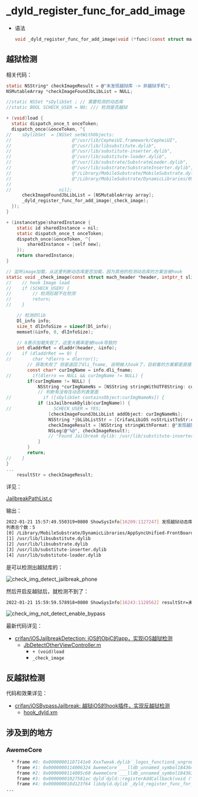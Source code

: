# _dyld_register_func_for_add_image

* 语法
  ```c
  void _dyld_register_func_for_add_image(void (*func)(const struct mach_header* mh, intptr_t vmaddr_slide));
  ```

## 越狱检测

相关代码：

```c
static NSString* checkImageResult = @"未发现越狱库 -> 非越狱手机";
NSMutableArray *checkImageFoundJbLibList = NULL;

//static NSSet *sDylibSet ; // 需要检测的动态库
//static BOOL SCHECK_USER = NO; /// 检测是否越狱

+ (void)load {
  static dispatch_once_t onceToken;
  dispatch_once(&onceToken, ^{
//    sDylibSet  = [NSSet setWithObjects:
//                       @"/usr/lib/CepheiUI.framework/CepheiUI",
//                       @"/usr/lib/libsubstitute.dylib",
//                       @"/usr/lib/substitute-inserter.dylib",
//                       @"/usr/lib/substitute-loader.dylib",
//                       @"/usr/lib/substrate/SubstrateLoader.dylib",
//                       @"/usr/lib/substrate/SubstrateInserter.dylib",
//                       @"/Library/MobileSubstrate/MobileSubstrate.dylib",
//                       @"/Library/MobileSubstrate/DynamicLibraries/0Shadow.dylib",
//
//                  nil];
      checkImageFoundJbLibList = [NSMutableArray array];
      _dyld_register_func_for_add_image(_check_image);
  });
}

+ (instancetype)sharedInstance {
    static id sharedInstance = nil;
    static dispatch_once_t onceToken;
    dispatch_once(&onceToken, ^{
        sharedInstance = [self new];
    });
    return sharedInstance;
}

// 监听image加载，从这里判断动态库是否加载，因为其他的检测动态库的方案会被hook
static void _check_image(const struct mach_header *header, intptr_t slide) {
//    // hook Image load
//    if (SCHECK_USER) {
//        // 检测后就不在检测
//        return;
//    }

    // 检测的lib
    Dl_info info;
    size_t dlInfoSize = sizeof(Dl_info);
    memset(&info, 0, dlInfoSize);

    // 0表示加载失败了，这里大概率是被hook导致的
    int dladdrRet = dladdr(header, &info);
//    if (dladdrRet == 0) {
//        char *dlerro = dlerror();
        // 获取失败了 但是返回了dli_fname, 说明被人hook了，目前看的方案都是直接返回0来绕过的
        const char* curImgName = info.dli_fname;
//        if(dlerro == NULL && curImgName != NULL) {
        if(curImgName != NULL) {
            NSString *curImgNameNs = [NSString stringWithUTF8String: curImgName];
            // 判断有没有在动态列表里面
//            if ([sDylibSet containsObject:curImgNameNs]) {
            if (isJailbreakDylib(curImgName)) {
//                SCHECK_USER = YES;
                [checkImageFoundJbLibList addObject: curImgNameNs];
                NSString *jbLibListStr = [CrifanLibiOS nsStrListToStr:checkImageFoundJbLibList isSortList:TRUE isAddIndexPrefix:TRUE];
                checkImageResult = [NSString stringWithFormat: @"发现越狱动态库 -> 越狱手机\n%@", jbLibListStr];
                NSLog(@"%@", checkImageResult);
                // "Found Jailbreak dylib: /usr/lib/substitute-inserter.dylib -> 越狱手机"
            }
        }
        return;
//    }
}
...
    resultStr = checkImageResult;
```

详见：

[JailbreakPathList.c](https://github.com/crifan/crifanLib/blob/master/c/JailbreakPathList.c)

输出：

```bash
2022-01-21 15:57:49.550319+0800 ShowSysInfo[16209:1127247] 发现越狱动态库 -> 越狱手机
列表总个数：5
[0] /Library/MobileSubstrate/DynamicLibraries/AppSyncUnified-FrontBoard.dylib
[1] /usr/lib/libsubstitute.dylib
[2] /usr/lib/libsubstrate.dylib
[3] /usr/lib/substitute-inserter.dylib
[4] /usr/lib/substitute-loader.dylib
```

是可以检测出越狱库的：

![check_img_detect_jailbreak_phone](../../../../assets/img/check_img_detect_jailbreak_phone.jpg)

然后开启反越狱后，就检测不到了：

```bash
2022-01-21 15:59:59.578918+0800 ShowSysInfo[16243:1128562] resultStr=未发现越狱库 -> 非越狱手机
```

![check_img_not_detect_enable_bypass](../../../../assets/img/check_img_not_detect_enable_bypass.png)

最新代码详见：

* [crifan/iOSJailbreakDetection: iOS的ObjC的app，实现iOS越狱检测](https://github.com/crifan/iOSJailbreakDetection)
  * [JbDetectOtherViewController.m](https://github.com/crifan/iOSJailbreakDetection/blob/main/iOSJailbreakDetection/JbDetectOtherViewController.m)
    * `+ (void)load`
    * `_check_image`

## 反越狱检测

代码和效果详见：

* [crifan/iOSBypassJailbreak: 越狱iOS的hook插件，实现反越狱检测](https://github.com/crifan/iOSBypassJailbreak)
  * [hook_dyld.xm](https://github.com/crifan/iOSBypassJailbreak/blob/main/iOSBypassJailbreak/hook_dyld.xm)

## 涉及到的地方

### AwemeCore

```bash
  * frame #0: 0x00000001187141e0 XxxTweak.dylib`_logos_function$_ungrouped$getsectiondata(mhp=0x0000000102830000, segname="__DATA", sectname="TimorLoad", size=0x000000016d9ffd58) at hook_machO.xm:192:17 [opt]
    frame #1: 0x0000000114006324 AwemeCore`___lldb_unnamed_symbol1843642$$AwemeCore + 76
    frame #2: 0x0000000114005c60 AwemeCore`___lldb_unnamed_symbol1843637$$AwemeCore + 76
    frame #3: 0x00000001027581ac dyld`dyld::registerAddCallback(void (*)(mach_header const*, long)) + 260
    frame #4: 0x000000018d123f64 libdyld.dylib`_dyld_register_func_for_add_image + 112
...
```
